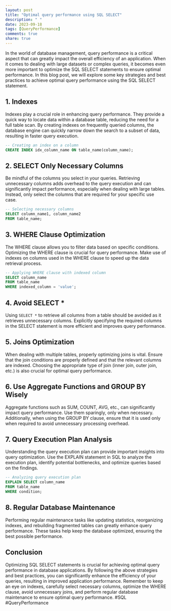 ```yaml
---
layout: post
title: "Optimal query performance using SQL SELECT"
description: " "
date: 2023-09-18
tags: [QueryPerformance]
comments: true
share: true
---
```


In the world of database management, query performance is a critical aspect that can greatly impact the overall efficiency of an application. When it comes to dealing with large datasets or complex queries, it becomes even more important to optimize the SQL SELECT statements to ensure optimal performance. In this blog post, we will explore some key strategies and best practices to achieve optimal query performance using the SQL SELECT statement.

## 1. Indexes

Indexes play a crucial role in enhancing query performance. They provide a quick way to locate data within a database table, reducing the need for a full table scan. By creating indexes on frequently queried columns, the database engine can quickly narrow down the search to a subset of data, resulting in faster query execution.

```sql
-- Creating an index on a column
CREATE INDEX idx_column_name ON table_name(column_name);
```

## 2. SELECT Only Necessary Columns

Be mindful of the columns you select in your queries. Retrieving unnecessary columns adds overhead to the query execution and can significantly impact performance, especially when dealing with large tables. Instead, only select the columns that are required for your specific use case.

```sql
-- Selecting necessary columns
SELECT column_name1, column_name2
FROM table_name;
```

## 3. WHERE Clause Optimization

The WHERE clause allows you to filter data based on specific conditions. Optimizing the WHERE clause is crucial for query performance. Make use of indexes on columns used in the WHERE clause to speed up the data retrieval process.

```sql
-- Applying WHERE clause with indexed column
SELECT column_name
FROM table_name
WHERE indexed_column = 'value';
```

## 4. Avoid SELECT *

Using `SELECT *` to retrieve all columns from a table should be avoided as it retrieves unnecessary columns. Explicitly specifying the required columns in the SELECT statement is more efficient and improves query performance.

## 5. Joins Optimization

When dealing with multiple tables, properly optimizing joins is vital. Ensure that the join conditions are properly defined and that the relevant columns are indexed. Choosing the appropriate type of join (inner join, outer join, etc.) is also crucial for optimal query performance.

## 6. Use Aggregate Functions and GROUP BY Wisely

Aggregate functions such as SUM, COUNT, AVG, etc., can significantly impact query performance. Use them sparingly, only when necessary. Additionally, when using the GROUP BY clause, ensure that it is used only when required to avoid unnecessary processing overhead.

## 7. Query Execution Plan Analysis

Understanding the query execution plan can provide important insights into query optimization. Use the EXPLAIN statement in SQL to analyze the execution plan, identify potential bottlenecks, and optimize queries based on the findings.

```sql
-- Analyzing query execution plan
EXPLAIN SELECT column_name
FROM table_name
WHERE condition;
```

## 8. Regular Database Maintenance

Performing regular maintenance tasks like updating statistics, reorganizing indexes, and rebuilding fragmented tables can greatly enhance query performance. These tasks help keep the database optimized, ensuring the best possible performance.

## Conclusion

Optimizing SQL SELECT statements is crucial for achieving optimal query performance in database applications. By following the above strategies and best practices, you can significantly enhance the efficiency of your queries, resulting in improved application performance. Remember to keep an eye on indexes, carefully select necessary columns, optimize the WHERE clause, avoid unnecessary joins, and perform regular database maintenance to ensure optimal query performance. #SQL #QueryPerformance